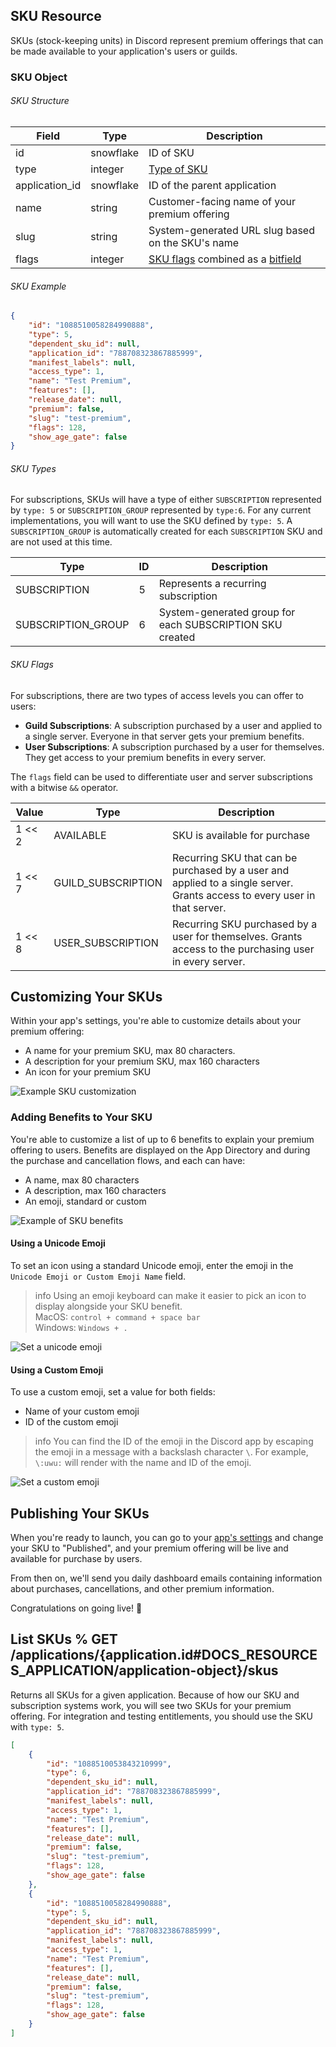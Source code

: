 ## SKU Resource

SKUs (stock-keeping units) in Discord represent premium offerings that can be made available to your application's users or guilds.

### SKU Object

###### SKU Structure

| Field          | Type      | Description                                                                                                                 |
|----------------|-----------|-----------------------------------------------------------------------------------------------------------------------------|
| id             | snowflake | ID of SKU                                                                                                                   |
| type           | integer   | [Type of SKU](#DOCS_MONETIZATION_SKUS/sku-object-sku-types)                                                                 |
| application_id | snowflake | ID of the parent application                                                                                                |
| name           | string    | Customer-facing name of your premium offering                                                                               |
| slug           | string    | System-generated URL slug based on the SKU's name                                                                           |
| flags          | integer   | [SKU flags](#DOCS_MONETIZATION_SKUS/sku-object-sku-flags) combined as a [bitfield](https://en.wikipedia.org/wiki/Bit_field) |

###### SKU Example

```json
{
    "id": "1088510058284990888",
    "type": 5,
    "dependent_sku_id": null,
    "application_id": "788708323867885999",
    "manifest_labels": null,
    "access_type": 1,
    "name": "Test Premium",
    "features": [],
    "release_date": null,
    "premium": false,
    "slug": "test-premium",
    "flags": 128,
    "show_age_gate": false
}
```

###### SKU Types

For subscriptions, SKUs will have a type of either `SUBSCRIPTION` represented by `type: 5` or `SUBSCRIPTION_GROUP` represented by `type:6`. For any current implementations, you will want to use the SKU defined by `type: 5`. A `SUBSCRIPTION_GROUP` is automatically created for each `SUBSCRIPTION` SKU and are not used at this time.

| Type               | ID | Description                                              |
|--------------------|----|----------------------------------------------------------|
| SUBSCRIPTION       | 5  | Represents a recurring subscription                      |
| SUBSCRIPTION_GROUP | 6  | System-generated group for each SUBSCRIPTION SKU created |

###### SKU Flags

For subscriptions, there are two types of access levels you can offer to users:

-   **Guild Subscriptions**: A subscription purchased by a user and applied to a single server. Everyone in that server gets your premium benefits.
-   **User Subscriptions**: A subscription purchased by a user for themselves. They get access to your premium benefits in every server.

The `flags` field can be used to differentiate user and server subscriptions with a bitwise `&&` operator.

| Value  | Type               | Description                                                                                                               |
|--------|--------------------|---------------------------------------------------------------------------------------------------------------------------|
| 1 << 2 | AVAILABLE          | SKU is available for purchase                                                                                             |
| 1 << 7 | GUILD_SUBSCRIPTION | Recurring SKU that can be purchased by a user and applied to a single server. Grants access to every user in that server. |
| 1 << 8 | USER_SUBSCRIPTION  | Recurring SKU purchased by a user for themselves. Grants access to the purchasing user in every server.                   |

## Customizing Your SKUs

Within your app's settings, you're able to customize details about your premium offering:

-   A name for your premium SKU, max 80 characters.
-   A description for your premium SKU, max 160 characters
-   An icon for your premium SKU

![Example SKU customization](sku-customization.png)

### Adding Benefits to Your SKU

You're able to customize a list of up to 6 benefits to explain your premium offering to users. Benefits are displayed on the App Directory and during the purchase and cancellation flows, and each can have:

-   A name, max 80 characters
-   A description, max 160 characters
-   An emoji, standard or custom

![Example of SKU benefits](sku-benefits.png)

#### Using a Unicode Emoji
To set an icon using a standard Unicode emoji, enter the emoji in the `Unicode Emoji or Custom Emoji Name` field.

> info
> Using an emoji keyboard can make it easier to pick an icon to display alongside your SKU benefit.  
> MacOS: `control + command + space bar`   
> Windows: `Windows + .`

![Set a unicode emoji](sku-unicode.png)

#### Using a Custom Emoji
To use a custom emoji, set a value for both fields:

- Name of your custom emoji
- ID of the custom emoji

> info
> You can find the ID of the emoji in the Discord app by escaping the emoji in a message with a backslash character `\`. For example, `\:uwu:` will render with the name and ID of the emoji.

![Set a custom emoji](sku-custom.png)

## Publishing Your SKUs

When you're ready to launch, you can go to your [app's settings](https://discord.com/developers/applications) and change your SKU to "Published", and your premium offering will be live and available for purchase by users.

From then on, we'll send you daily dashboard emails containing information about purchases, cancellations, and other premium information.

Congratulations on going live! 🥳

## List SKUs % GET /applications/{application.id#DOCS_RESOURCES_APPLICATION/application-object}/skus

Returns all SKUs for a given application. Because of how our SKU and subscription systems work, you will see two SKUs for your premium offering. For integration and testing entitlements, you should use the SKU with `type: 5`.

```json
[
    {
        "id": "1088510053843210999",
        "type": 6,
        "dependent_sku_id": null,
        "application_id": "788708323867885999",
        "manifest_labels": null,
        "access_type": 1,
        "name": "Test Premium",
        "features": [],
        "release_date": null,
        "premium": false,
        "slug": "test-premium",
        "flags": 128,
        "show_age_gate": false
    },
    {
        "id": "1088510058284990888",
        "type": 5,
        "dependent_sku_id": null,
        "application_id": "788708323867885999",
        "manifest_labels": null,
        "access_type": 1,
        "name": "Test Premium",
        "features": [],
        "release_date": null,
        "premium": false,
        "slug": "test-premium",
        "flags": 128,
        "show_age_gate": false
    }
]
```
